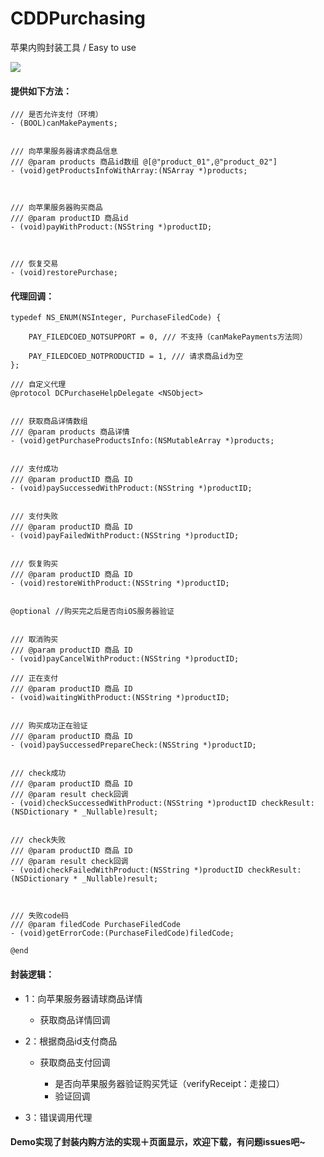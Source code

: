 # CDDPurchasing

苹果内购封装工具 / Easy to use

![](https://tva1.sinaimg.cn/large/006tNbRwgy1g9hnjvwkhkj30ku1127g6.jpg)


#### 提供如下方法：

```
/// 是否允许支付（环境）
- (BOOL)canMakePayments;


/// 向苹果服务器请求商品信息
/// @param products 商品id数组 @[@"product_01",@"product_02"]
- (void)getProductsInfoWithArray:(NSArray *)products;



/// 向苹果服务器购买商品
/// @param productID 商品id
- (void)payWithProduct:(NSString *)productID;



/// 恢复交易
- (void)restorePurchase;
```

#### 代理回调：

```
typedef NS_ENUM(NSInteger, PurchaseFiledCode) {
    
    PAY_FILEDCOED_NOTSUPPORT = 0, /// 不支持（canMakePayments方法同）
    
    PAY_FILEDCOED_NOTPRODUCTID = 1, /// 请求商品id为空
};

/// 自定义代理
@protocol DCPurchaseHelpDelegate <NSObject>


/// 获取商品详情数组
/// @param products 商品详情
- (void)getPurchaseProductsInfo:(NSMutableArray *)products;


/// 支付成功
/// @param productID 商品 ID
- (void)paySuccessedWithProduct:(NSString *)productID;


/// 支付失败
/// @param productID 商品 ID
- (void)payFailedWithProduct:(NSString *)productID;


/// 恢复购买
/// @param productID 商品 ID
- (void)restoreWithProduct:(NSString *)productID;


@optional //购买完之后是否向iOS服务器验证


/// 取消购买
/// @param productID 商品 ID
- (void)payCancelWithProduct:(NSString *)productID;

/// 正在支付
/// @param productID 商品 ID
- (void)waitingWithProduct:(NSString *)productID;


/// 购买成功正在验证
/// @param productID 商品 ID
- (void)paySuccessedPrepareCheck:(NSString *)productID;


/// check成功
/// @param productID 商品 ID
/// @param result check回调
- (void)checkSuccessedWithProduct:(NSString *)productID checkResult:(NSDictionary * _Nullable)result;


/// check失败
/// @param productID 商品 ID
/// @param result check回调
- (void)checkFailedWithProduct:(NSString *)productID checkResult:(NSDictionary * _Nullable)result;



/// 失败code码
/// @param filedCode PurchaseFiledCode
- (void)getErrorCode:(PurchaseFiledCode)filedCode;

@end
```


#### 封装逻辑：

* 1：向苹果服务器请球商品详情
   
   * 获取商品详情回调
   
* 2：根据商品id支付商品

   * 获取商品支付回调
     
     * 是否向苹果服务器验证购买凭证（verifyReceipt：走接口）
     * 验证回调

* 3：错误调用代理

#### Demo实现了封装内购方法的实现＋页面显示，欢迎下载，有问题issues吧~

